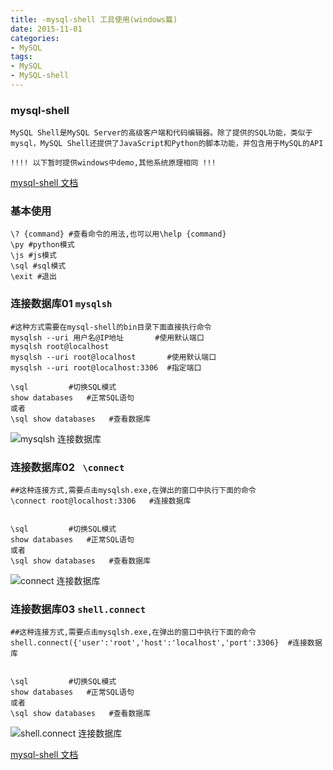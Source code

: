 ```yaml
---
title: -mysql-shell 工具使用(windows篇)
date: 2015-11-01
categories: 
- MySQL
tags:
- MySQL
- MySQL-shell
---
```

### mysql-shell 

```
MySQL Shell是MySQL Server的高级客户端和代码编辑器。除了提供的SQL功能，类似于 mysql，MySQL Shell还提供了JavaScript和Python的脚本功能，并包含用于MySQL的API

!!!! 以下暂时提供windows中demo,其他系统原理相同 !!!
```

 [mysql-shell 文档](https://dev.mysql.com/doc/mysql-shell/8.0/en/mysql-shell-features.html "mysql-shell")

### 基本使用

```
\? {command} #查看命令的用法,也可以用\help {command}
\py #python模式
\js #js模式
\sql #sql模式
\exit #退出
```

### 连接数据库01 `mysqlsh`

```
#这种方式需要在mysql-shell的bin目录下面直接执行命令
mysqlsh --uri 用户名@IP地址       #使用默认端口
mysqlsh root@localhost
mysqlsh --uri root@localhost       #使用默认端口
mysqlsh --uri root@localhost:3306  #指定端口

\sql         #切换SQL模式
show databases   #正常SQL语句
或者
\sql show databases   #查看数据库
```

![mysqlsh 连接数据库](/img/mysql/mysql_shell/mysqlsh.png "mysqlsh 连接数据库")

### 连接数据库02 ` \connect`

```
##这种连接方式,需要点击mysqlsh.exe,在弹出的窗口中执行下面的命令
\connect root@localhost:3306   #连接数据库


\sql         #切换SQL模式
show databases   #正常SQL语句
或者
\sql show databases   #查看数据库
```

![connect 连接数据库](/img/mysql/mysql_shell/connect.png "connect 连接数据库")

### 连接数据库03  `shell.connect`

```
##这种连接方式,需要点击mysqlsh.exe,在弹出的窗口中执行下面的命令
shell.connect({'user':'root','host':'localhost','port':3306}  #连接数据库


\sql         #切换SQL模式
show databases   #正常SQL语句
或者
\sql show databases   #查看数据库
```

![shell.connect 连接数据库](/img/mysql/mysql_shell/shell_connect.png "shell.connect 连接数据库")



 [mysql-shell 文档](https://dev.mysql.com/doc/mysql-shell/8.0/en/mysql-shell-features.html "mysql-shell")





























